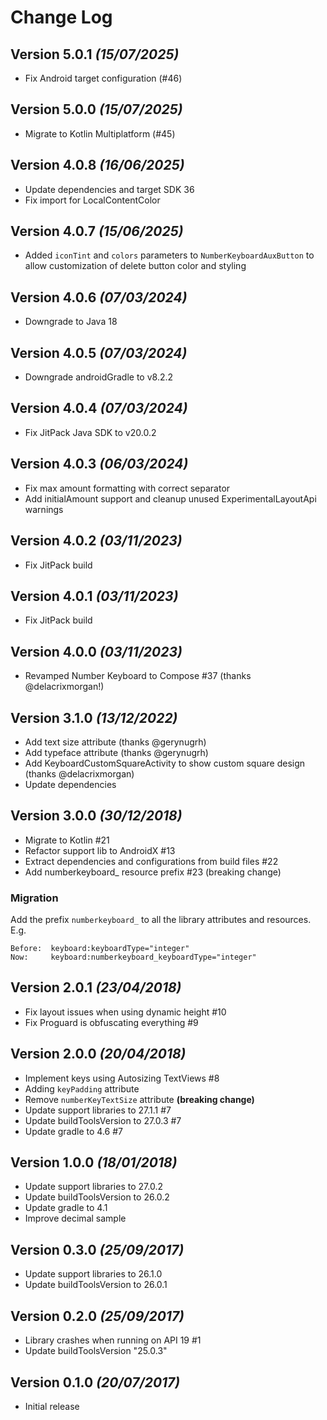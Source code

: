 # Change Log

## Version 5.0.1  *(15/07/2025)*

- Fix Android target configuration (#46)

## Version 5.0.0  *(15/07/2025)*

- Migrate to Kotlin Multiplatform (#45)

## Version 4.0.8  *(16/06/2025)*

- Update dependencies and target SDK 36
- Fix import for LocalContentColor

## Version 4.0.7  *(15/06/2025)*

- Added `iconTint` and `colors` parameters to `NumberKeyboardAuxButton` to allow
  customization of delete button color and styling

## Version 4.0.6  *(07/03/2024)*

- Downgrade to Java 18

## Version 4.0.5  *(07/03/2024)*

- Downgrade androidGradle to v8.2.2

## Version 4.0.4  *(07/03/2024)*

- Fix JitPack Java SDK to v20.0.2

## Version 4.0.3  *(06/03/2024)*

- Fix max amount formatting with correct separator
- Add initialAmount support and cleanup unused ExperimentalLayoutApi warnings

## Version 4.0.2  *(03/11/2023)*

- Fix JitPack build

## Version 4.0.1  *(03/11/2023)*

- Fix JitPack build

## Version 4.0.0  *(03/11/2023)*

- Revamped Number Keyboard to Compose #37 (thanks @delacrixmorgan!)

## Version 3.1.0  *(13/12/2022)*

- Add text size attribute (thanks @gerynugrh)
- Add typeface attribute (thanks @gerynugrh)
- Add KeyboardCustomSquareActivity to show custom square design (thanks @delacrixmorgan)
- Update dependencies

## Version 3.0.0  *(30/12/2018)*

- Migrate to Kotlin #21
- Refactor support lib to AndroidX #13
- Extract dependencies and configurations from build files #22
- Add numberkeyboard_ resource prefix #23 (breaking change)

### Migration

Add the prefix `numberkeyboard_` to all the library attributes and resources.
E.g.
```
Before:  keyboard:keyboardType="integer"
Now:     keyboard:numberkeyboard_keyboardType="integer"
```

## Version 2.0.1  *(23/04/2018)*

- Fix layout issues when using dynamic height #10
- Fix Proguard is obfuscating everything  #9

## Version 2.0.0  *(20/04/2018)*

- Implement keys using Autosizing TextViews #8
- Adding `keyPadding` attribute
- Remove `numberKeyTextSize` attribute **(breaking change)**
- Update support libraries to 27.1.1 #7
- Update buildToolsVersion to 27.0.3 #7
- Update gradle to 4.6 #7

## Version 1.0.0  *(18/01/2018)*

- Update support libraries to 27.0.2
- Update buildToolsVersion to 26.0.2
- Update gradle to 4.1
- Improve decimal sample

## Version 0.3.0  *(25/09/2017)*

- Update support libraries to 26.1.0
- Update buildToolsVersion to 26.0.1

## Version 0.2.0  *(25/09/2017)*

- Library crashes when running on API 19 #1
- Update buildToolsVersion "25.0.3"

## Version 0.1.0  *(20/07/2017)*

- Initial release
